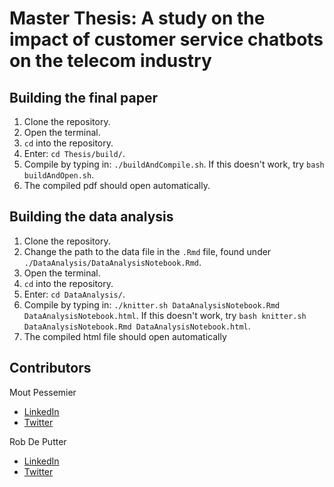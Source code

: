 # Master Thesis: A study on the impact of customer service chatbots on the telecom industry

## Building the final paper
1. Clone the repository.
2. Open the terminal.
3. `cd` into the repository.
4. Enter: `cd Thesis/build/`.
5. Compile by typing in: `./buildAndCompile.sh`. If this doesn't work, try `bash buildAndOpen.sh`.
6. The compiled pdf should open automatically.

## Building the data analysis
1. Clone the repository.
2. Change the path to the data file in the `.Rmd` file, found under `./DataAnalysis/DataAnalysisNotebook.Rmd`.
3. Open the terminal.
4. `cd` into the repository.
5. Enter: `cd DataAnalysis/`.
6. Compile by typing in: `./knitter.sh DataAnalysisNotebook.Rmd DataAnalysisNotebook.html`. If this doesn't work, try `bash knitter.sh DataAnalysisNotebook.Rmd DataAnalysisNotebook.html`.
7. The compiled html file should open automatically

## Contributors
Mout Pessemier
- [LinkedIn](https://www.linkedin.com/in/moutpessemier/)
- [Twitter](https://twitter.com/MoutPessemier)

Rob De Putter
- [LinkedIn](https://www.linkedin.com/in/robdeputter/)
- [Twitter](https://twitter.com/Rob_Deputter)

